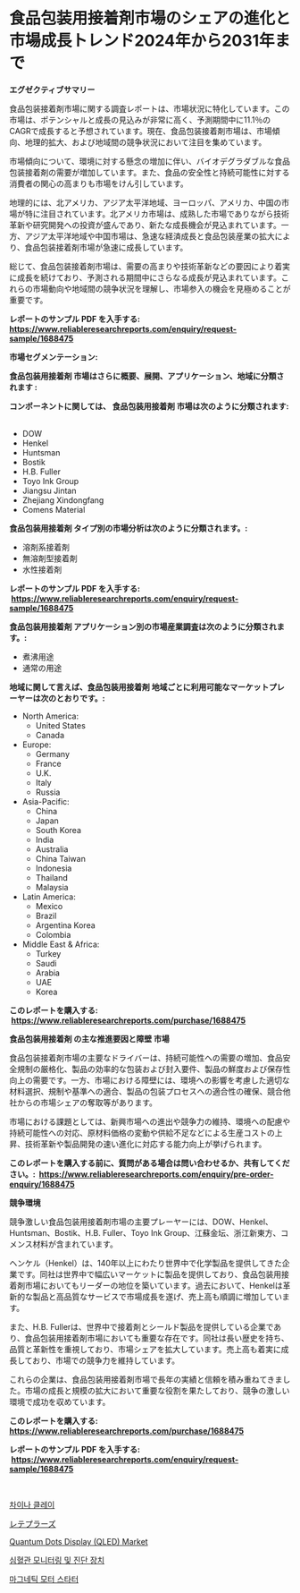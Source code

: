 <p><h1>食品包装用接着剤市場のシェアの進化と市場成長トレンド2024年から2031年まで</h1></p><p><strong>エグゼクティブサマリー</strong></p>
<p><p>食品包装接着剤市場に関する調査レポートは、市場状況に特化しています。この市場は、ポテンシャルと成長の見込みが非常に高く、予測期間中に11.1％のCAGRで成長すると予想されています。現在、食品包装接着剤市場は、市場傾向、地理的拡大、および地域間の競争状況において注目を集めています。</p><p>市場傾向について、環境に対する懸念の増加に伴い、バイオデグラダブルな食品包装接着剤の需要が増加しています。また、食品の安全性と持続可能性に対する消費者の関心の高まりも市場をけん引しています。</p><p>地理的には、北アメリカ、アジア太平洋地域、ヨーロッパ、アメリカ、中国の市場が特に注目されています。北アメリカ市場は、成熟した市場でありながら技術革新や研究開発への投資が盛んであり、新たな成長機会が見込まれています。一方、アジア太平洋地域や中国市場は、急速な経済成長と食品包装産業の拡大により、食品包装接着剤市場が急速に成長しています。</p><p>総じて、食品包装接着剤市場は、需要の高まりや技術革新などの要因により着実に成長を続けており、予測される期間中にさらなる成長が見込まれています。これらの市場動向や地域間の競争状況を理解し、市場参入の機会を見極めることが重要です。</p></p>
<p><strong>レポートのサンプル PDF を入手する: <a href="https://www.reliableresearchreports.com/enquiry/request-sample/1688475">https://www.reliableresearchreports.com/enquiry/request-sample/1688475</a></strong></p>
<p><strong>市場セグメンテーション:</strong></p>
<p><strong> 食品包装用接着剤 市場はさらに概要、展開、アプリケーション、地域に分類されます :</strong></p>
<p><strong>コンポーネントに関しては、 食品包装用接着剤 市場は次のように分類されます: &nbsp;</strong></p>
<p><ul><li>DOW</li><li>Henkel</li><li>Huntsman</li><li>Bostik</li><li>H.B. Fuller</li><li>Toyo Ink Group</li><li>Jiangsu Jintan</li><li>Zhejiang Xindongfang</li><li>Comens Material</li></ul></p>
<p><strong> 食品包装用接着剤 タイプ別の市場分析は次のように分類されます。:</strong></p>
<p><ul><li>溶剤系接着剤</li><li>無溶剤型接着剤</li><li>水性接着剤</li></ul></p>
<p><strong>レポートのサンプル PDF を入手する: &nbsp;<a href="https://www.reliableresearchreports.com/enquiry/request-sample/1688475">https://www.reliableresearchreports.com/enquiry/request-sample/1688475</a></strong></p>
<p><strong> 食品包装用接着剤 アプリケーション別の市場産業調査は次のように分類されます。:</strong></p>
<p><ul><li>煮沸用途</li><li>通常の用途</li></ul></p>
<p><strong>地域に関して言えば、食品包装用接着剤 地域ごとに利用可能なマーケットプレーヤーは次のとおりです。:</strong></p>
<p><ul>
    <li>
        North America:
        <ul>
            <li>United States</li>
            <li>Canada</li>
        </ul>
    </li>
    <li>
        Europe:
        <ul>
            <li>Germany</li>
            <li>France</li>
            <li>U.K.</li>
            <li>Italy</li>
            <li>Russia</li>
        </ul>
    </li>
    <li>
        Asia-Pacific:
        <ul>
            <li>China</li>
            <li>Japan</li>
            <li>South Korea</li>
            <li>India</li>
            <li>Australia</li>
            <li>China Taiwan</li>
            <li>Indonesia</li>
            <li>Thailand</li>
            <li>Malaysia</li>
        </ul>
    </li>
    <li>
        Latin America:
        <ul>
            <li>Mexico</li>
            <li>Brazil</li>
            <li>Argentina Korea</li>
            <li>Colombia</li>
        </ul>
    </li>
    <li>
        Middle East & Africa:
        <ul>
            <li>Turkey</li>
            <li>Saudi</li>
            <li>Arabia</li>
            <li>UAE</li>
            <li>Korea</li>
        </ul>
    </li>
    </ul></p>
<p><strong>このレポートを購入する: &nbsp;<a href="https://www.reliableresearchreports.com/purchase/1688475">https://www.reliableresearchreports.com/purchase/1688475</a></strong></p>
<p><strong>食品包装用接着剤 の主な推進要因と障壁 市場</strong></p>
<p><p>食品包装接着剤市場の主要なドライバーは、持続可能性への需要の増加、食品安全規制の厳格化、製品の効率的な包装および封入要件、製品の鮮度および保存性向上の需要です。一方、市場における障壁には、環境への影響を考慮した適切な材料選択、規制や基準への適合、製品の包装プロセスへの適合性の確保、競合他社からの市場シェアの奪取等があります。</p><p>市場における課題としては、新興市場への進出や競争力の維持、環境への配慮や持続可能性への対応、原材料価格の変動や供給不足などによる生産コストの上昇、技術革新や製品開発の速い進化に対応する能力向上が挙げられます。</p></p>
<p><strong>このレポートを購入する前に、質問がある場合は問い合わせるか、共有してください。:&nbsp; <a href="https://www.reliableresearchreports.com/enquiry/pre-order-enquiry/1688475">https://www.reliableresearchreports.com/enquiry/pre-order-enquiry/1688475</a></strong></p>
<p><strong>競争環境</strong></p>
<p><p>競争激しい食品包装用接着剤市場の主要プレーヤーには、DOW、Henkel、Huntsman、Bostik、H.B. Fuller、Toyo Ink Group、江蘇金坛、浙江新東方、コメンス材料が含まれています。</p><p>ヘンケル（Henkel）は、140年以上にわたり世界中で化学製品を提供してきた企業です。同社は世界中で幅広いマーケットに製品を提供しており、食品包装用接着剤市場においてもリーダーの地位を築いています。過去において、Henkelは革新的な製品と高品質なサービスで市場成長を遂げ、売上高も順調に増加しています。</p><p>また、H.B. Fullerは、世界中で接着剤とシールド製品を提供している企業であり、食品包装用接着剤市場においても重要な存在です。同社は長い歴史を持ち、品質と革新性を重視しており、市場シェアを拡大しています。売上高も着実に成長しており、市場での競争力を維持しています。</p><p>これらの企業は、食品包装用接着剤市場で長年の実績と信頼を積み重ねてきました。市場の成長と規模の拡大において重要な役割を果たしており、競争の激しい環境で成功を収めています。</p></p>
<p><strong>このレポートを購入する: &nbsp; <a href="https://www.reliableresearchreports.com/purchase/1688475">https://www.reliableresearchreports.com/purchase/1688475</a></strong></p>
<p><strong>レポートのサンプル PDF を入手する: &nbsp;<a href="https://www.reliableresearchreports.com/enquiry/request-sample/1688475">https://www.reliableresearchreports.com/enquiry/request-sample/1688475</a></strong><strong></strong></p>
<p>&nbsp;</p>
<p><p><a href="https://medium.com/@jackiefauhey9089475/%EC%A4%91%EA%B5%AD-%ED%81%B4%EB%A0%88%EC%9D%B4-%EC%8B%9C%EC%9E%A5%EC%9D%80-%EC%8B%9C%EC%9E%A5-%EC%A0%90%EC%9C%A0%EC%9C%A8-%EC%8B%9C%EC%9E%A5-%ED%8A%B8%EB%A0%8C%EB%93%9C-%EB%B0%8F-%EC%8B%9C%EC%9E%A5-%EC%84%B1%EC%9E%A5%EC%97%90-%EB%8C%80%ED%95%9C-%EC%A0%95%EB%B3%B4%EB%A5%BC-%EC%A0%9C%EA%B3%B5%ED%95%A9%EB%8B%88%EB%8B%A4-a9a246c3ae5b">차이나 클레이</a></p><p><a href="https://github.com/cnnriuez22368/Market-Research-Report-List-1/blob/main/47159627203.md">レテプラーズ</a></p><p><a href="https://github.com/bmorecock/Market-Research-Report-List-2/blob/main/quantum-dots-display-qled-market.md">Quantum Dots Display (QLED) Market</a></p><p><a href="https://medium.com/@percyhagernes9778/%ED%98%88%EA%B4%80%EA%B3%84-%EB%AA%A8%EB%8B%88%ED%84%B0%EB%A7%81-%EB%B0%8F-%EC%A7%84%EB%8B%A8-%EC%9E%A5%EC%B9%98-%EC%8B%9C%EC%9E%A5-%EA%B7%9C%EB%AA%A8-%EC%8B%9C%EC%9E%A5-%EC%A0%84%EB%A7%9D-%EB%B0%8F-%EC%8B%9C%EC%9E%A5-%EC%98%88%EC%B8%A1-2024%EB%85%84%EB%B6%80%ED%84%B0-2031%EB%85%84%EA%B9%8C%EC%A7%80-cb37e41b844d">심혈관 모니터링 및 진단 장치</a></p><p><a href="https://github.com/FelipeGrrady654556/Market-Research-Report-List-1/blob/main/56880045860.md">마그네틱 모터 스타터</a></p></p>
